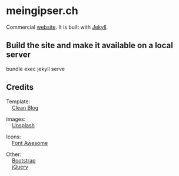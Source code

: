 # meingipser.ch
Commercial [website](http://meingipser.ch). It is built with [Jekyll](http://jekyllrb.com/).


## Build the site and make it available on a local server 
bundle exec jekyll serve


## Credits

Template:  
&nbsp;&nbsp;&nbsp;&nbsp;[Clean Blog](https://blackrockdigital.github.io/startbootstrap-clean-blog-jekyll/)

Images:  
&nbsp;&nbsp;&nbsp;&nbsp;[Unsplash](https://unsplash.com/)

Icons:  
&nbsp;&nbsp;&nbsp;&nbsp;[Font Awesome](http://fontawesome.io/)

Other:  
&nbsp;&nbsp;&nbsp;&nbsp;[Bootstrap](http://getbootstrap.com)  
&nbsp;&nbsp;&nbsp;&nbsp;[jQuery](http://jquery.com)  
